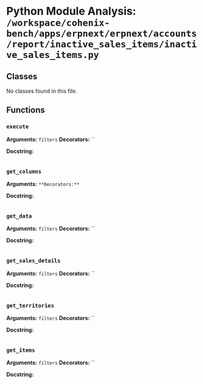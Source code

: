 # Python Module Analysis: `/workspace/cohenix-bench/apps/erpnext/erpnext/accounts/report/inactive_sales_items/inactive_sales_items.py`

## Classes

No classes found in this file.


## Functions

### `execute`
**Arguments:** `filters`
**Decorators:** ``

**Docstring:**
```

```
### `get_columns`
**Arguments:** ``
**Decorators:** ``

**Docstring:**
```

```
### `get_data`
**Arguments:** `filters`
**Decorators:** ``

**Docstring:**
```

```
### `get_sales_details`
**Arguments:** `filters`
**Decorators:** ``

**Docstring:**
```

```
### `get_territories`
**Arguments:** `filters`
**Decorators:** ``

**Docstring:**
```

```
### `get_items`
**Arguments:** `filters`
**Decorators:** ``

**Docstring:**
```

```

